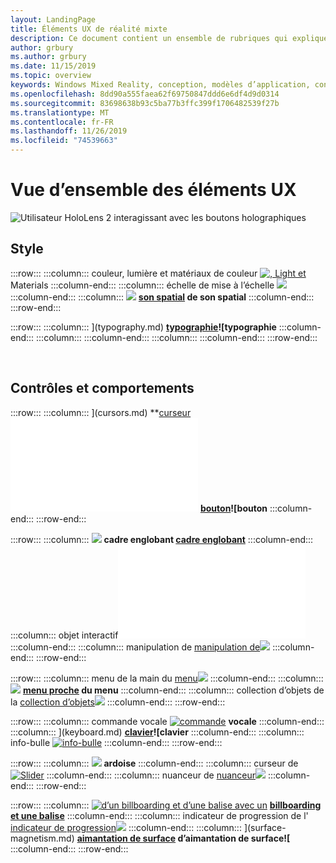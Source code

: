 ```yaml
---
layout: LandingPage
title: Éléments UX de réalité mixte
description: Ce document contient un ensemble de rubriques qui expliquent comment concevoir des affichages montés en tête Windows.
author: grbury
ms.author: grbury
ms.date: 11/15/2019
ms.topic: overview
keywords: Windows Mixed Reality, conception, modèles d’application, contrôles, style, HoloLens, interaction, éléments UX, comportements, blocs de construction
ms.openlocfilehash: 8dd90a555faea62f69750847ddd6e6df4d9d0314
ms.sourcegitcommit: 83698638b93c5ba77b3ffc399f1706482539f27b
ms.translationtype: MT
ms.contentlocale: fr-FR
ms.lasthandoff: 11/26/2019
ms.locfileid: "74539663"
---
```

# <a name="ux-elements-overview"></a>Vue d’ensemble des éléments UX

![Utilisateur HoloLens 2 interagissant avec les boutons holographiques](images/06_AppPatterns.png)

## <a name="style"></a>Style

:::row:::
    :::column:::
       couleur, lumière et matériaux de couleur [![, Light et](images/640px-fragments.jpg)](color,-light-and-materials.md) Materials  **[](color,-light-and-materials.md)**
    :::column-end:::
    :::column:::
       échelle de mise à l’échelle [![](images/volvo-cars-microsoft-hololens-experience01-640px.jpg)](scale.md)  **[](scale.md)**
    :::column-end:::
    :::column:::
       [![](images/SpatialAudio.gif)](spatial-sound.md)  **[son spatial](spatial-sound.md) de son spatial**
    :::column-end:::
:::row-end:::

:::row:::
    :::column:::
       [](images/text_in_unity_viewingangle.jpg)](typography.md)  **[typographie](typography.md)![typographie**
    :::column-end:::
    :::column:::
    :::column-end:::
    :::column:::
    :::column-end:::
:::row-end:::

<br>

## <a name="controls-and-behaviors"></a>Contrôles et comportements

:::row:::
    :::column:::
       [](images/UX/UX_Hero_Cursor.jpg)](cursors.md)  **[curseur](cursors.md)![curseur**
    :::column-end:::
    :::column:::
       [![](images/UX/UX_Hero_HandRay.jpg)](point-and-commit.md) Ray  **[Main Ray](point-and-commit.md)**
    :::column-end:::
    :::column:::
       [](images/UX/UX_Hero_Button.jpg)](button.md)  **[bouton](button.md)![bouton**
    :::column-end:::
:::row-end:::

:::row:::
    :::column:::
       [![](images/UX/UX_Hero_BoundingBox.jpg)](app-bar-and-bounding-box.md) **cadre englobant [cadre englobant](app-bar-and-bounding-box.md)**
    :::column-end:::
    :::column:::
       objet interactif![objet qui [interagit](images/UX/UX_Hero_Interactable.jpg)](interactable-object.md)  **[](interactable-object.md)**
    :::column-end:::
    :::column:::
       manipulation de [manipulation de![](images/UX/UX_Hero_Manipulation.jpg)](direct-manipulation.md)  **[](direct-manipulation.md)**
    :::column-end:::
:::row-end:::

:::row:::
    :::column:::
       menu de la main du [menu![](images/UX/UX_Hero_HandMenu.jpg)](hand-menu.md)  **[](hand-menu.md)**
    :::column-end:::
    :::column:::
       [![](images/UX/UX_Hero_NearMenu.jpg)](near-menu.md)  **[menu proche](near-menu.md) du menu**
    :::column-end:::
    :::column:::
       collection d’objets de la [collection d’objets![](images/UX/UX_Hero_ObjectCollection.jpg)](object-collection.md)  **[](object-collection.md)**
    :::column-end:::
:::row-end:::

:::row:::
    :::column:::
       commande vocale [![commande](images/UX/UX_Hero_VoiceCommand.jpg)](voice-input.md)  **[](voice-input.md) vocale**
    :::column-end:::
    :::column:::
       [](images/UX/UX_Hero_Keyboard.jpg)](keyboard.md)  **[clavier](keyboard.md)![clavier**
    :::column-end:::
    :::column:::
       info-bulle [![info-bulle](images/UX/UX_Hero_Tooltip.jpg)](tooltip.md)  **[](tooltip.md)**
    :::column-end:::
:::row-end:::

:::row:::
    :::column:::
       [![](images/UX/UX_Hero_Slate.jpg)](slate.md)  **[](slate.md) ardoise**
    :::column-end:::
    :::column:::
       curseur de [![Slider](images/UX/UX_Hero_Slider.jpg)](slider.md)  **[](slider.md)**
    :::column-end:::
    :::column:::
        nuanceur de [nuanceur![](images/UX/UX_Hero_StandardShader.jpg)](shader.md)  **[](shader.md)**
    :::column-end:::
:::row-end:::

:::row:::
    :::column:::
        [![d’un billboarding et d’une balise avec un](images/UX/MRTK_TagAlong.gif)](billboarding-and-tag-along.md)  **[billboarding et une balise](billboarding-and-tag-along.md)**
    :::column-end:::
    :::column:::
       indicateur de progression de l' [indicateur de progression![](images/UX/MRTK_ProgressIndicator.gif)](progress.md)  **[](progress.md)**
    :::column-end:::
    :::column:::
       [](images/UX/MRTK_SurfaceMagnetism.gif)](surface-magnetism.md)  **[aimantation de surface](surface-magnetism.md) d’aimantation de surface![**
    :::column-end:::
:::row-end:::


<br>

<br>

